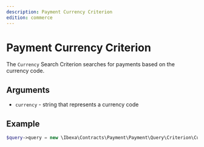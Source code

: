 ```yaml
---
description: Payment Currency Criterion
edition: commerce
---
```


# Payment Currency Criterion

The `Currency` Search Criterion searches for payments based on the currency code.

## Arguments

- `currency` - string that represents a currency code

## Example

``` php
$query->query = new \Ibexa\Contracts\Payment\Payment\Query\Criterion\Currency('EUR');
```

